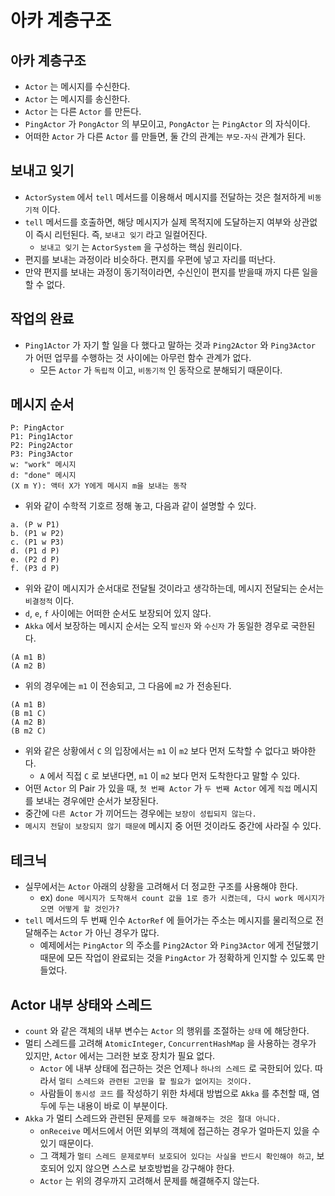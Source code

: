 # 아카 계층구조

## 아카 계층구조

- `Actor` 는 메시지를 수신한다.
- `Actor` 는 메시지를 송신한다.
- `Actor` 는 다른 `Actor` 를 만든다.
- `PingActor` 가 `PongActor` 의 부모이고, `PongActor` 는 `PingActor` 의 자식이다.
- 어떠한 `Actor` 가 다른 `Actor` 를 만들면, 둘 간의 관계는 `부모-자식` 관계가 된다.

## 보내고 잊기

- `ActorSystem` 에서 `tell` 메서드를 이용해서 메시지를 전달하는 것은 철저하게 `비동기적` 이다.
- `tell` 메서드를 호출하면, 해당 메시지가 실제 목적지에 도달하는지 여부와 상관없이 즉시 리턴된다. 즉, `보내고 잊기` 라고 일컬어진다.
  - `보내고 잊기` 는 `ActorSystem` 을 구성하는 핵심 원리이다.
- 편지를 보내는 과정이라 비슷하다. 편지를 우편에 넣고 자리를 떠난다.
- 만약 편지를 보내는 과정이 동기적이라면, 수신인이 편지를 받을때 까지 다른 일을 할 수 없다.

## 작업의 완료

- `Ping1Actor` 가 자기 할 일을 다 했다고 말하는 것과 `Ping2Actor` 와 `Ping3Actor` 가 어떤 업무를 수행하는 것 사이에는 아무런 함수 관계가 없다.
  - 모든 `Actor` 가 `독립적` 이고, `비동기적` 인 동작으로 분해되기 때문이다.

## 메시지 순서

```text
P: PingActor
P1: Ping1Actor
P2: Ping2Actor
P3: Ping3Actor
w: "work" 메시지
d: "done" 메시지
(X m Y): 액터 X가 Y에게 메시지 m을 보내는 동작
```

- 위와 같이 수학적 기호르 정해 놓고, 다음과 같이 설명할 수 있다.

```text
a. (P w P1)
b. (P1 w P2)
c. (P1 w P3)
d. (P1 d P)
e. (P2 d P)
f. (P3 d P)
```

- 위와 같이 메시지가 순서대로 전달될 것이라고 생각하는데, 메시지 전달되는 순서는 `비결정적` 이다.
- `d`, `e`, `f` 사이에는 어떠한 순서도 보장되어 있지 않다.
- `Akka` 에서 보장하는 메시지 순서는 오직 `발신자` 와 `수신자` 가 동일한 경우로 국한된다.

```text
(A m1 B)
(A m2 B)
```

- 위의 경우에는 `m1` 이 전송되고, 그 다음에 `m2` 가 전송된다.

```text
(A m1 B)
(B m1 C)
(A m2 B)
(B m2 C)
```

- 위와 같은 상황에서 `C` 의 입장에서는 `m1` 이 `m2` 보다 먼저 도착할 수 없다고 봐야한다.
  - `A` 에서 직접 `C` 로 보낸다면, `m1` 이 `m2` 보다 먼저 도착한다고 말할 수 있다.
- 어떤 `Actor` 의 Pair 가 있을 때, `첫 번째 Actor` 가 `두 번째 Actor` 에게 `직접` 메시지를 보내는 경우에만 순서가 보장된다.
- 중간에 `다른 Actor` 가 끼어드는 경우에는 `보장이 성립되지 않는다.`
- `메시지 전달이 보장되지 않기 때문에` 메시지 중 어떤 것이라도 중간에 사라질 수 있다.

## 테크닉

- 실무에서는 `Actor` 아래의 상황을 고려해서 더 정교한 구조를 사용해야 한다.
  - ex) `done 메시지가 도착해서 count 값을 1로 증가 시켰는데, 다시 work 메시지가 오면 어떻게 할 것인가?`
- `tell` 메서드의 두 번째 인수 `ActorRef` 에 들어가는 주소는 메시지를 물리적으로 전달해주는 `Actor` 가 아닌 경우가 많다.
  - 예제에서는 `PingActor` 의 주소를 `Ping2Actor` 와 `Ping3Actor` 에게 전달했기 때문에 모든 작업이 완료되는 것을 `PingActor` 가 정확하게 인지할 수 있도록 만들었다.

## Actor 내부 상태와 스레드

- `count` 와 같은 객체의 내부 변수는 `Actor` 의 행위를 조절하는 `상태` 에 해당한다.
- 멀티 스레드를 고려해 `AtomicInteger`, `ConcurrentHashMap` 을 사용하는 경우가 있지만, `Actor` 에서는 그러한 보호 장치가 필요 없다.
  - `Actor` 에 내부 상태에 접근하는 것은 언제나 `하나의 스레드` 로 국한되어 있다. 따라서 `멀티 스레드와 관련된 고민을 할 필요가 없어지는 것이다.`
  - 사람들이 `동시성 코드` 를 작성하기 위한 차세대 방법으로 `Akka` 를 추천할 때, 염두에 두는 내용이 바로 이 부분이다.
- `Akka` 가 멀티 스레드와 관련된 문제를 `모두 해결해주는 것은 절대 아니다.`
  - `onReceive` 메서드에서 어떤 외부의 객체에 접근하는 경우가 얼마든지 있을 수 있기 때문이다.
  - 그 객체가 `멀티 스레드 문제로부터 보호되어 있다는 사실을 반드시 확인해야 하고`, 보호되어 있지 않으면 스스로 보호방법을 강구해야 한다.
  - `Actor` 는 위의 경우까지 고려해서 문제를 해결해주지 않는다.
